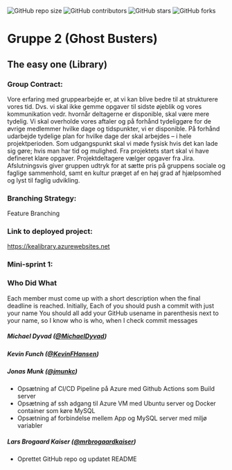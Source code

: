 ![GitHub repo size](https://img.shields.io/github/repo-size/GhostBusters-kea/Library_Backend)
![GitHub contributors](https://img.shields.io/github/contributors/GhostBusters-kea/Library_Backend)
![GitHub stars](https://img.shields.io/github/stars/GhostBusters-kea/Library_Backend)
![GitHub forks](https://img.shields.io/github/forks/GhostBusters-kea/Library_Backend)

# Gruppe 2 (Ghost Busters)

## The easy one (Library)

### Group Contract:
Vore erfaring med gruppearbejde er, at vi kan blive bedre til at strukturere vores tid. 
Dvs. vi skal ikke gemme opgaver til sidste øjeblik og vores kommunikation vedr. hvornår deltagerne er disponible, skal være mere tydelig.
Vi skal overholde vores aftaler og på forhånd tydeliggøre for de øvrige medlemmer hvilke dage og tidspunkter, vi  er disponible. 
På forhånd udarbejde tydelige plan for hvilke dage der skal arbejdes – i hele projektperioden.
Som udgangspunkt skal vi møde fysisk hvis det kan lade sig gøre; hvis man har tid og mulighed.
Fra projektets start skal vi have defineret klare opgaver. Projektdeltagere vælger opgaver fra Jira.
Afslutningsvis giver gruppen udtryk for at sætte pris på gruppens sociale og faglige sammenhold, samt en kultur præget af en høj grad af hjælpsomhed og lyst til faglig udvikling. 
 

### Branching Strategy:
Feature Branching

### Link to deployed project:
https://kealibrary.azurewebsites.net

### Mini-sprint 1:



### Who Did What
Each member must come up with a short description when the final deadline is reached. Initially, Each of you should push a commit with just your name You should all add your GitHub usename in parenthesis next to your name, so I know who is who, when I check commit messages

##### Michael Dyvad ([@MichaelDyvad](https://github.com/MichaelDyvad))

##### Kevin Funch ([@KevinFHansen](https://github.com/KevinFHansen))

##### Jonas Munk ([@jmunkc](https://github.com/jmunkc))
* Opsætning af CI/CD Pipeline på Azure med Github Actions som Build server
* Opsætning af ssh adgang til Azure VM med Ubuntu server og Docker container som køre MySQL
* Opsætning af forbindelse mellem App og MySQL server med miljø variabler 

##### Lars Brogaard Kaiser ([@mrbrogaardkaiser](https://github.com/mrbrogaardkaiser))
* Oprettet GitHub repo og updatet README
